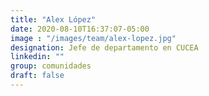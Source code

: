 ```yaml
---
title: "Alex López"
date: 2020-08-10T16:37:07-05:00
image : "/images/team/alex-lopez.jpg"
designation: Jefe de departamento en CUCEA
linkedin: ""
group: comunidades
draft: false
---
```


